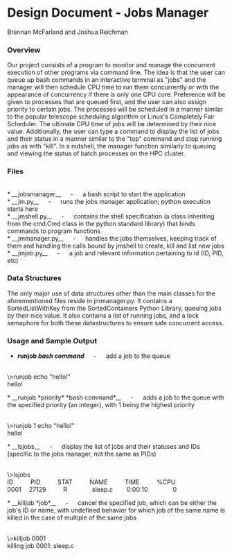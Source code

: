 # Design Document - Jobs Manager
Brennan McFarland and Joshua Reichman

### Overview
Our project consists of a program to monitor and manage the concurrent execution of other programs via command line.  The idea is that the user can queue up bash commands in an interactive terminal as "jobs" and the manager will then schedule CPU time to run them concurrently or with the appearance of concurrency if there is only one CPU core.  Preference will be given to processes that are queued first, and the user can also assign priority to certain jobs.  The processes will be scheduled in a manner similar to the popular telescope scheduling algorithm or Linux's Completely Fair Scheduler.  The ultimate CPU time of jobs will be determined by their nice value.  Additionally, the user can type a command to display the list of jobs and their status in a manner similar to the "top" command and stop running jobs as with "kill".  In a nutshell, the manager function similarly to queuing and viewing the status of batch processes on the HPC cluster.

### Files
<br>
* __jobsmanager__ &emsp; - &emsp; a bash script to start the application
<br>
* __jm.py__ &emsp; - &emsp; runs the jobs manager application; python execution starts here
<br>
* __jmshell.py__ &emsp; - &emsp; contains the shell specification (a class inheriting from the cmd.Cmd class in the python standard library) that binds commands to program functions
<br>
* __jmmanager.py__ &emsp; - &emsp; handles the jobs themselves, keeping track of them and handling the calls bound by jmshell to create, kill and list new jobs
<br>
* __jmjob.py__ &emsp; - &emsp; a job and relevant information pertaining to id (ID, PID, etc)
<br>

### Data Structures
The only major use of data structures other than the main classes for the aforementioned files reside in jmmanager.py.  It contains a SortedListWithKey from the SortedContainers Python Library, queuing jobs by their nice value.  It also contains a list of running jobs, and a lock semaphore for both these datastructures to ensure safe concurrent access.
### Usage and Sample Output
* __runjob *bash command*__ &emsp; - &emsp; add a job to the queue
<p>
<br>
\>runjob echo "hello!"<br>
hello!
</p>
* __runjob *priority* *bash command*__ &emsp; - &emsp; adds a job to the queue with the specified priority (an integer), with 1 being the highest priority
<p>
<br>
\>runjob 1 echo "hello!"<br>
hello!
</p>
* __lsjobs__ &emsp; - &emsp; display the list of jobs and their statuses and IDs (specific to the jobs manager, not the same as PIDs)
<p>
<br>
\>lsjobs<br>
ID  &emsp; &emsp; PID &emsp; &emsp; STAT &emsp; &emsp; NAME &emsp; &emsp; TIME &emsp; &emsp; %CPU<br>
0001 &emsp;27129 &emsp; &emsp; R &emsp; &emsp; &emsp; sleep.c &emsp;&emsp;0:00:10 &emsp; &emsp; &emsp; 0
</p>
* __killjob *job*__ &emsp; - &emsp; cancel the specified job, which can be either the job's ID or name, with undefined behavior for which job of the same name is killed in the case of multiple of the same jobs
<p>
<br>
\>killjob 0001<br>
killing job 0001: sleep.c
</p>
